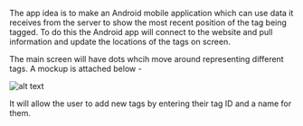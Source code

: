 The app idea is to make an Android mobile application which can use data it receives from the server to show the most recent position of the tag being tagged. To do this the Android app will connect to the website and pull information and update the locations of the tags on screen.

The main screen will have dots whcih move around representing different tags. A mockup is attached below - 

![alt text](https://github.com/nshoemaker/LowPowerRangers/blob/master/Docs/Images/Overall%20App%20Design.png "Logo Title Text 1")

It will allow the user to add new tags by entering their tag ID and a name for them. 
